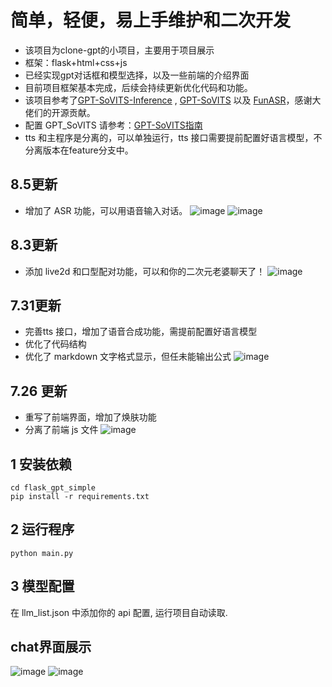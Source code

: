 # 简单，轻便，易上手维护和二次开发
- 该项目为clone-gpt的小项目，主要用于项目展示
- 框架：flask+html+css+js
- 已经实现gpt对话框和模型选择，以及一些前端的介绍界面
- 目前项目框架基本完成，后续会持续更新优化代码和功能。
- 该项目参考了<a href="https://github.com/X-T-E-R/-GPT-SoVITS-Inference">GPT-SoVITS-Inference</a> , <a href="https://github.com/RVC-Boss/GPT-SoVITS">GPT-SoVITS</a> 以及  <a href="https://github.com/modelscope/FunASR">FunASR</a>，感谢大佬们的开源贡献。
- 配置 GPT_SoVITS 请参考：<a href="https://www.yuque.com/baicaigongchang1145haoyuangong/ib3g1e">GPT-SoVITS指南</a>
- tts 和主程序是分离的，可以单独运行，tts 接口需要提前配置好语言模型，不分离版本在feature分支中。

## 8.5更新
- 增加了 ASR 功能，可以用语音输入对话。
![image](https://github.com/smart-James/flask_gpt_simple/blob/main/img_folder/chat_v6_1.png)
![image](https://github.com/smart-James/flask_gpt_simple/blob/main/img_folder/chat_v6_2.png)


## 8.3更新
- 添加 live2d 和口型配对功能，可以和你的二次元老婆聊天了！
![image](https://github.com/smart-James/flask_gpt_simple/blob/main/img_folder/chat_v5.png)

## 7.31更新
- 完善tts 接口，增加了语音合成功能，需提前配置好语言模型
- 优化了代码结构
- 优化了 markdown 文字格式显示，但任未能输出公式
![image](https://github.com/smart-James/flask_gpt_simple/blob/main/img_folder/chat_v4.png)
## 7.26 更新
- 重写了前端界面，增加了焕肤功能
- 分离了前端 js 文件
![image](https://github.com/smart-James/flask_gpt_simple/blob/main/img_folder/chat_v3.png)
## 1 安装依赖
```
cd flask_gpt_simple
pip install -r requirements.txt
```
## 2 运行程序
```
python main.py
```
## 3 模型配置
在 llm_list.json 中添加你的 api 配置, 运行项目自动读取.
## chat界面展示
![image](https://github.com/smart-James/some_gpt_simple/blob/main/img_folder/chat.png)
![image](https://github.com/smart-James/flask_gpt_simple/blob/main/img_folder/chat_v2.png)

